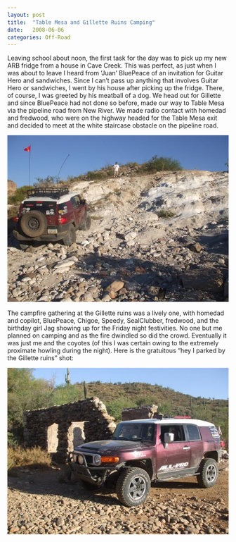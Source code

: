 ```yaml
---
layout: post
title:  "Table Mesa and Gillette Ruins Camping"
date:   2008-06-06
categories: Off-Road
---
```


Leaving school about noon, the first task for the day was to pick up my new ARB fridge from a house in Cave Creek. This was perfect, as just when I was about to leave I heard from ‘Juan’ BluePeace of an invitation for Guitar Hero and sandwiches. Since I can’t pass up anything that involves Guitar Hero or sandwiches, I went by his house after picking up the fridge. There, of course, I was greeted by his meatball of a dog. We head out for Gillette and since BluePeace had not done so before, made our way to Table Mesa via the pipeline road from New River. We made radio contact with homedad and fredwood, who were on the highway headed for the Table Mesa exit and decided to meet at the white staircase obstacle on the pipeline road. 

![](/assets/img/2008-06-06-table-mesa/DSCF2335.jpg)

The campfire gathering at the Gillette ruins was a lively one, with homedad and copilot, BluePeace, Chigoe, Speedy, SealClubber, fredwood, and the birthday girl Jag showing up for the Friday night festivities. No one but me planned on camping and as the fire dwindled so did the crowd. Eventually it was just me and the coyotes (of this I was certain owing to the extremely proximate howling during the night). Here is the gratuitous “hey I parked by the Gillette ruins” shot:

![](/assets/img/2008-06-06-table-mesa/DSCF2339.jpg)